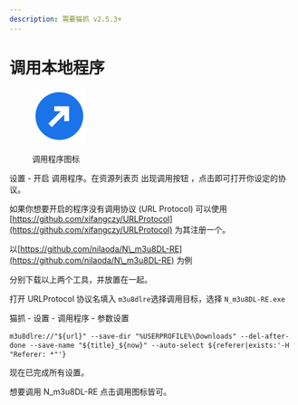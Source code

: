 ```yaml
---
description: 需要猫抓 v2.5.3+
---
```


# 调用本地程序

<figure><img src="../.gitbook/assets/invoke.svg" alt=""><figcaption><p>调用程序图标</p></figcaption></figure>

设置 - 开启 调用程序。在资源列表页 出现调用按钮 ，点击即可打开你设定的协议。

如果你想要开启的程序没有调用协议 (URL Protocol) 可以使用 [https://github.com/xifangczy/URLProtocol](https://github.com/xifangczy/URLProtocol) 为其注册一个。

以[https://github.com/nilaoda/N\_m3u8DL-RE](https://github.com/nilaoda/N\_m3u8DL-RE) 为例

分别下载以上两个工具，并放置在一起。

打开 URLProtocol 协议名填入 `m3u8dlre`选择调用目标，选择 `N_m3u8DL-RE.exe`

猫抓 - 设置 - 调用程序 - 参数设置

```
m3u8dlre://"${url}" --save-dir "%USERPROFILE%\Downloads" --del-after-done --save-name "${title}_${now}" --auto-select ${referer|exists:'-H "Referer: *"'}
```

现在已完成所有设置。

想要调用 N\_m3u8DL-RE 点击调用图标皆可。
